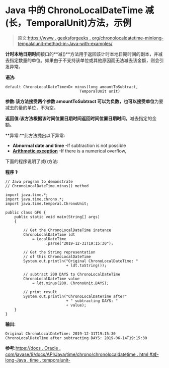 # Java 中的 ChronoLocalDateTime 减(长，TemporalUnit)方法，示例

> 原文:[https://www . geeksforgeeks . org/chronolocaldatetime-minlong-tempalalunit-method-in-Java-with-examples/](https://www.geeksforgeeks.org/chronolocaldatetime-minuslong-temporalunit-method-in-java-with-examples/)

**计时本地日期时间**接口的**减()**方法用于返回该计时本地日期时间的副本，并减去指定数量的单位。如果由于不支持该单位或其他原因而无法减去该金额，则会引发异常。

**语法:**

```
default ChronoLocalDateTime<D> minus(long amountToSubtract, 
                                 TemporalUnit unit)

```

**参数:**该方法接受两个参数 **amountToSubtract** 可以为负数，也可以接受**单位**为要减去的量的单位，不为空。

**返回值:**该方法根据该时间位置日期时间返回**时间位置日期时间**，减去指定的金额。

**异常:**此方法抛出以下异常:

*   **Abnormal date and time** -If subtraction is not possible
*   **[Arithmetic exception](https://www.geeksforgeeks.org/types-of-exception-in-java-with-examples/)** -If there is a numerical overflow,

下面的程序说明了减()方法:

**程序 1:**

```
// Java program to demonstrate
// ChronoLocalDateTime.minus() method

import java.time.*;
import java.time.chrono.*;
import java.time.temporal.ChronoUnit;

public class GFG {
    public static void main(String[] args)
    {

        // Get the ChronoLocalDateTime instance
        ChronoLocalDateTime ldt
            = LocalDateTime
                  .parse("2019-12-31T19:15:30");

        // Get the String representation
        // of this ChronoLocalDateTime
        System.out.println("Original ChronoLocalDateTime: "
                           + ldt.toString());

        // subtract 200 DAYS to ChronoLocalDateTime
        ChronoLocalDateTime value
            = ldt.minus(200, ChronoUnit.DAYS);

        // print result
        System.out.println("ChronoLocalDateTime after"
                           + " subtracting DAYS: "
                           + value);
    }
}
```

**输出:**

```
Original ChronoLocalDateTime: 2019-12-31T19:15:30
ChronoLocalDateTime after subtracting DAYS: 2019-06-14T19:15:30

```

**参考:**[https://docs . Oracle . com/javase/9/docs/API/Java/time/chrono/chronolocaldatetime . html #减-long-Java . time . temporalunit-](https://docs.oracle.com/javase/9/docs/api/java/time/chrono/ChronoLocalDateTime.html#minus-long-java.time.temporal.TemporalUnit-)